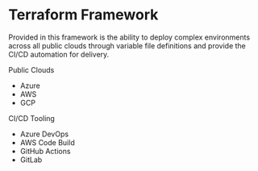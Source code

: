 # Terraform Framework

Provided in this framework is the ability to deploy complex environments across all public clouds through variable file definitions and provide the CI/CD automation for delivery.

Public Clouds
* Azure
* AWS
* GCP

CI/CD Tooling
* Azure DevOps
* AWS Code Build
* GitHub Actions
* GitLab